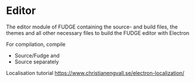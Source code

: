 # Editor
The editor module of FUDGE containing the source- and build files, the themes and all other necessary files to build the FUDGE editor with Electron

For compilation, compile
- Source/Fudge and
- Source
separately


Localisation tutorial
https://www.christianengvall.se/electron-localization/
